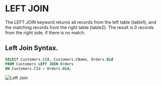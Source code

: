 # LEFT JOIN
The LEFT JOIN keyword returns all records from the left table (table1), and the matching records from the right table (table2). The result is 0 records from the right side, if there is no match.

## Left Join Syntax.
```sql
SELECT Customers.CId, Customers.CName, Orders.Oid 
FROM Customers LEFT JOIN Orders
ON Customers.CId = Orders.Oid;
```
![Left Join](https://www.w3schools.com/sql/img_leftjoin.gif)